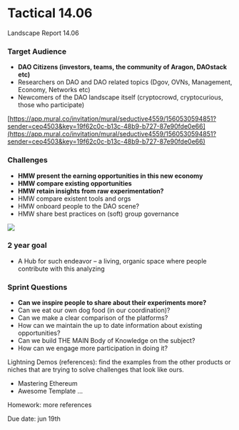 # Tactical 14.06

Landscape Report 14.06

### Target Audience

* **DAO Citizens \(investors, teams, the community of Aragon, DAOstack etc\)**
* Researchers on DAO and DAO related topics \(Dgov, OVNs, Management, Economy, Networks etc\)
* Newcomers of the DAO landscape itself \(cryptocrowd, cryptocurious, those who participate\)

[https://app.mural.co/invitation/mural/seductive4559/1560530594851?sender=ceo4503&key=19f62c0c-b13c-48b9-b727-87e90fde0e66](https://app.mural.co/invitation/mural/seductive4559/1560530594851?sender=ceo4503&key=19f62c0c-b13c-48b9-b727-87e90fde0e66)

### Challenges

* **HMW present the earning opportunities in this new economy**
* **HMW compare existing opportunities**
* **HMW retain insights from raw experimentation?**
* HMW compare existent tools and orgs
* HMW onboard people to the DAO scene?
* HMW share best practices on \(soft\) group governance

![](https://lh6.googleusercontent.com/CO72r1-LUhMiws9TUUrfnl0d4ebg1Yg1r7f91IVaP9Z69VvkoOjoAqLk5tydtGLgUikzuqil9BOMFIpvH4lwLLBL9c34ebabWb-1qBFe6g7kcxdKlCn1n2tpRLm_5ah8zELg1pOh)

### 2 year goal

* A Hub for such endeavor – a living, organic space where people contribute with this analyzing

### Sprint Questions

* **Can we inspire people to share about their experiments more?**
* Can we eat our own dog food \(in our coordination\)?
* Can we make a clear comparison of the platforms?
* How can we maintain the up to date information about existing opportunities?
* Can we build THE MAIN Body of Knowledge on the subject?
* How can we engage more participation in doing it?

Lightning Demos \(references\): find the examples from the other products or niches that are trying to solve challenges that look like ours.  


* Mastering Ethereum
* Awesome Template ...

Homework: more references

Due date: jun 19th  


